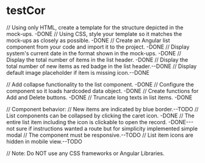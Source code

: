 # testCor

// Using only HTML, create a template for the structure depicted in the mock-ups. -DONE
// Using CSS, style your template so it matches the mock-ups as closely as possible. -DONE
// Create an Angular list component from your code and import it to the project. -DONE
// Display system's current date in the format shown in the mock-ups. -DONE
// Display the total number of items in the list header. -DONE
// Display the total number of new items as red badge in the list header.--DONE
// Display default image placeholder if item is missing icon.--DONE

// Add collapse functionality to the list component. -DONE
// Configure the component so it loads hardcoded data object. -DONE
// Create functions for Add and Delete buttons. -DONE
// Truncate long texts in list items. -DONE

// Component behavior:
// New items are indicated by blue border.--TODO
// List components can be collapsed by clicking the caret icon. -DONE
// The entire list item including the icon is clickable to open the record. -DONE---not sure if instructions wanted a route but for simplicity implemented simple modal
// The component must be responsive.--TODO
// List item icons are hidden in mobile view.--TODO

// Note: Do NOT use any CSS frameworks or Angular Libraries.